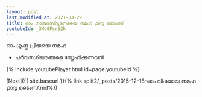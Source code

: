 ```yaml
---
layout: post
last_modified_at: 2021-03-29
title: ഓം ഗാബാസ്റ്യനെമയെ നമഹ ൧൦൮ ടൈംസ്
youtubeId: _3Wq0Fsr52k
---
```

 
 
 ഓം ശൃങ്ഗ പ്രിയയെ നമഹ 
 
 -  പർവതശിഖരങ്ങളെ സ്നേഹിക്കുന്നവൻ 
 
  
 
  
 
 
 
 
 
 


{% include youtubePlayer.html id=page.youtubeId %}
 
[Next]({{ site.baseurl }}{% link  split2/_posts/2015-12-18-ഓം വിഷമായ നമഹ ൧൦൮ ടൈംസ്.md%})
 
